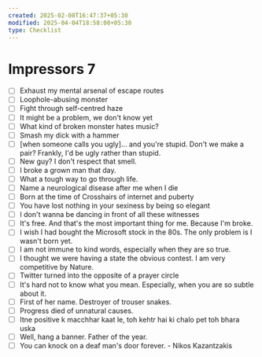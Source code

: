 ```yaml
---
created: 2025-02-08T16:47:37+05:30
modified: 2025-04-04T18:58:00+05:30
type: Checklist
---
```


# Impressors 7

- [ ] Exhaust my mental arsenal of escape routes
- [ ] Loophole-abusing monster
- [ ] Fight through self-centred haze
- [ ] It might be a problem, we don't know yet
- [ ] What kind of broken monster hates music?
- [ ] Smash my dick with a hammer
- [ ] [when someone calls you ugly]... and you're stupid. Don't we make a pair? Frankly, I'd be ugly rather than stupid.
- [ ] New guy? I don't respect that smell.
- [ ] I broke a grown man that day.
- [ ] What a tough way to go through life.
- [ ] Name a neurological disease after me when I die
- [ ] Born at the time of Crosshairs of internet and puberty
- [ ] You have lost nothing in your sexiness by being so elegant
- [ ] I don't wanna be dancing in front of all these witnesses
- [ ] It's free. And that's the most important thing for me. Because I'm broke.
- [ ] I wish I had bought the Microsoft stock in the 80s. The only problem is I wasn't born yet.
- [ ] I am not immune to kind words, especially when they are so true.
- [ ] I thought we were having a state the obvious contest. I am very competitive by Nature.
- [ ] Twitter turned into the opposite of a prayer circle
- [ ] It's hard not to know what you mean. Especially, when you are so subtle about it.
- [ ] First of her name. Destroyer of trouser snakes.
- [ ] Progress died of unnatural causes.
- [ ] Itne positive k macchhar kaat le, toh kehtr hai ki chalo pet toh bhara uska
- [ ] Well, hang a banner. Father of the year.
- [ ] You can knock on a deaf man's door forever. - Nikos Kazantzakis
